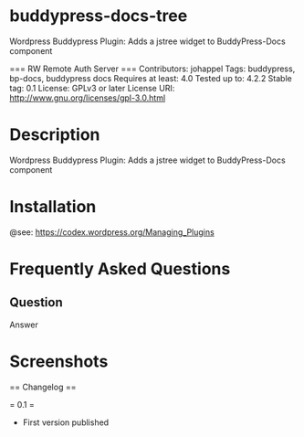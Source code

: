 # buddypress-docs-tree
Wordpress Buddypress Plugin: Adds a jstree widget to BuddyPress-Docs component

=== RW Remote Auth Server ===
Contributors: johappel
Tags: buddypress, bp-docs, buddypress docs
Requires at least: 4.0
Tested up to: 4.2.2
Stable tag: 0.1
License: GPLv3 or later
License URI: http://www.gnu.org/licenses/gpl-3.0.html

Description
==========================
Wordpress Buddypress Plugin: Adds a jstree widget to BuddyPress-Docs component



Installation
==========================
@see: https://codex.wordpress.org/Managing_Plugins


Frequently Asked Questions
==========================

Question
--------------------------

Answer


Screenshots
==========================


== Changelog ==

= 0.1 =
* First version published


